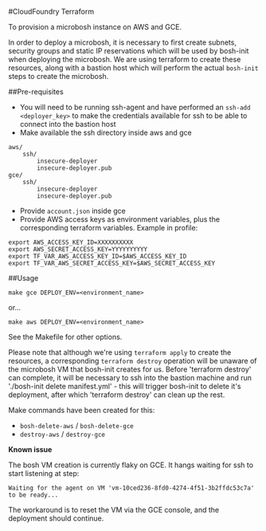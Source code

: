 #CloudFoundry Terraform

To provision a microbosh instance on AWS and GCE.

In order to deploy a microbosh, it is necessary to first create subnets, security groups and static IP reservations which will be used by bosh-init when deploying the microbosh. We are using terraform to create these resources, along with a bastion host which will perform the actual `bosh-init` steps to create the microbosh.

##Pre-requisites
* You will need to be running ssh-agent and have performed an `ssh-add <deployer_key>` to make the credentials available for ssh to be able to connect into the bastion host
* Make available the ssh directory inside aws and gce

```
aws/
    ssh/
        insecure-deployer
        insecure-deployer.pub
gce/
    ssh/
        insecure-deployer
        insecure-deployer.pub
```
* Provide `account.json` inside gce
* Provide AWS access keys as environment variables, plus the corresponding terraform variables. Example in profile:

```
export AWS_ACCESS_KEY_ID=XXXXXXXXXX
export AWS_SECRET_ACCESS_KEY=YYYYYYYYYY
export TF_VAR_AWS_ACCESS_KEY_ID=$AWS_ACCESS_KEY_ID
export TF_VAR_AWS_SECRET_ACCESS_KEY=$AWS_SECRET_ACCESS_KEY
```

##Usage
```
make gce DEPLOY_ENV=<environment_name>
```
or...

```
make aws DEPLOY_ENV=<environment_name>
```
See the Makefile for other options.

Please note that although we're using `terraform apply` to create the resources, a corresponding `terraform destroy` operation will be unaware of the microbosh VM that bosh-init creates for us. Before 'terraform destroy' can complete, it will be necessary to ssh into the bastion machine and run './bosh-init delete manifest.yml' - this will trigger bosh-init to delete it's deployment, after which 'terraform destroy' can clean up the rest.

Make commands have been created for this:

* `bosh-delete-aws` / `bosh-delete-gce`
* `destroy-aws` / `destroy-gce`

**Known issue**

The bosh VM creation is currently flaky on GCE. It hangs waiting for ssh to start listening at step:

```
Waiting for the agent on VM 'vm-10ced236-8fd0-4274-4f51-3b2ffdc53c7a' to be ready... 
```
The workaround is to reset the VM via the GCE console, and the deployment should continue.
